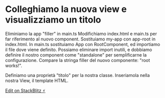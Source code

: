 # Colleghiamo la nuova view e visualizziamo un titolo

Eliminiamo la app "filler" in main.ts
Modifichiamo index.html e main.ts per far riferimento al nuovo component. Sostituiamo my-app con app-root in index.html. In main.ts sostituiamo App con RootComponent, ed importiamo il file dove viene definito. Possiamo eliminare import inutili, e dobbiamo definire il nostro component come "standalone" per semplificarne la configurazione.
Compare la stringa filler del nuovo componente: "root works!".

Definiamo una proprietà "titolo" per la nostra classe.
Inseriamola nella nostra View, il template HTML.

[Edit on StackBlitz ⚡️](https://stackblitz.com/edit/angular-2wtzrm)
